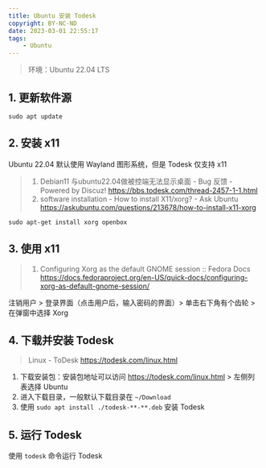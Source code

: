 ```yaml
---
title: Ubuntu 安装 Todesk
copyright: BY-NC-ND
date: 2023-03-01 22:55:17
tags:
    - Ubuntu
---
```


> 环境：Ubuntu 22.04 LTS

## 1. 更新软件源

```shell
sudo apt update
```

## 2. 安装 x11

Ubuntu 22.04 默认使用 Wayland 图形系统，但是 Todesk 仅支持 x11

> 1. Debian11 与ubuntu22.04做被控端无法显示桌面 - Bug 反馈 - Powered by Discuz! <https://bbs.todesk.com/thread-2457-1-1.html>
> 2. software installation - How to install X11/xorg? - Ask Ubuntu <https://askubuntu.com/questions/213678/how-to-install-x11-xorg>

```shell
sudo apt-get install xorg openbox
```

## 3. 使用 x11

> 1. Configuring Xorg as the default GNOME session :: Fedora Docs <https://docs.fedoraproject.org/en-US/quick-docs/configuring-xorg-as-default-gnome-session/>

注销用户 > 登录界面（点击用户后，输入密码的界面）> 单击右下角有个齿轮 > 在弹窗中选择 Xorg

## 4. 下载并安装 Todesk

> Linux - ToDesk <https://todesk.com/linux.html>

1. 下载安装包：安装包地址可以访问 <https://todesk.com/linux.html> > 左侧列表选择 Ubuntu
2. 进入下载目录，一般默认下载目录在 `~/Download`
3. 使用 `sudo apt install ./todesk-**-**.deb` 安装 Todesk

## 5. 运行 Todesk

使用 `todesk` 命令运行 Todesk

<!--
Copyright © 2023 [cc01cc](https://github.com/cc01cc)

本页面采用 [知识共享署名-非商业性使用 4.0 国际许可协议](http://creativecommons.org/licenses/by-nc/4.0/) 进行许可。

转载请注明原始地址：<https://github.com/cc01cc/cc01cc>
-->